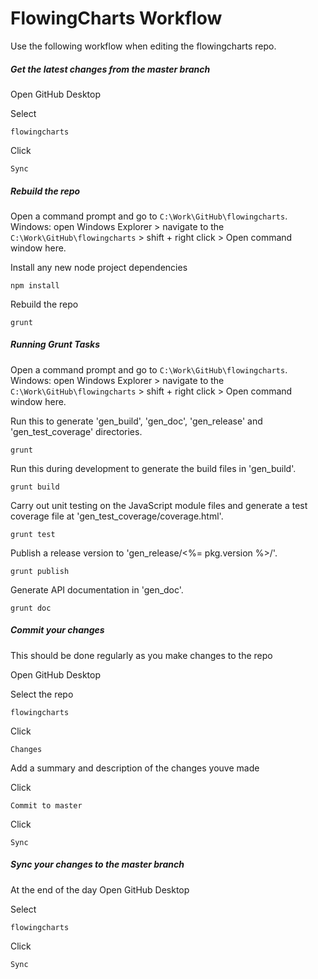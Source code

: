 # FlowingCharts Workflow

Use the following workflow when editing the flowingcharts repo.

##### Get the latest changes from the master branch

Open GitHub Desktop

Select
```
flowingcharts 
```

Click
```
Sync
```

##### Rebuild the repo

Open a command prompt and go to `C:\Work\GitHub\flowingcharts`.
Windows: open Windows Explorer > navigate to the `C:\Work\GitHub\flowingcharts` > shift + right click > Open command window here.

Install any new node project dependencies
```
npm install
```

Rebuild the repo
```
grunt
```

##### Running Grunt Tasks

Open a command prompt and go to `C:\Work\GitHub\flowingcharts`.
Windows: open Windows Explorer > navigate to the `C:\Work\GitHub\flowingcharts` > shift + right click > Open command window here.

Run this to generate 'gen_build', 'gen_doc', 'gen_release' and 'gen_test_coverage' directories.
```
grunt
```

Run this during development to generate the build files in 'gen_build'.
```
grunt build
```

Carry out unit testing on the JavaScript module files and generate a test coverage file at 'gen_test_coverage/coverage.html'. 
```
grunt test
```

Publish a release version to 'gen_release/<%= pkg.version %>/'. 
```
grunt publish
```

Generate API documentation in 'gen_doc'. 
```
grunt doc
```

##### Commit your changes

This should be done regularly as you make changes to the repo

Open GitHub Desktop

Select the repo
```
flowingcharts 
```

Click
```
Changes
```

Add a summary and description of the changes youve made

Click
```
Commit to master
```

Click
```
Sync
```

##### Sync your changes to the master branch

At the end of the day
Open GitHub Desktop

Select
```
flowingcharts 
```

Click
```
Sync
```